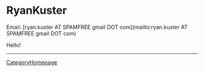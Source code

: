 # RyanKuster

Email: [ryan.kuster AT SPAMFREE gmail DOT com](mailto:ryan.kuster AT SPAMFREE gmail DOT com)

Hello!

----
[CategoryHomepage](/src/CategoryHomepage/index.md)
